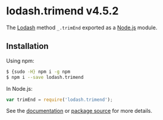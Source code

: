 # lodash.trimend v4.5.2

The [Lodash](https://lodash.com/) method `_.trimEnd` exported as a [Node.js](https://nodejs.org/) module.

## Installation

Using npm:
```bash
$ {sudo -H} npm i -g npm
$ npm i --save lodash.trimend
```

In Node.js:
```js
var trimEnd = require('lodash.trimend');
```

See the [documentation](https://lodash.com/docs#trimEnd) or [package source](https://github.com/lodash/lodash/blob/4.5.2-npm-packages/lodash.trimend) for more details.
